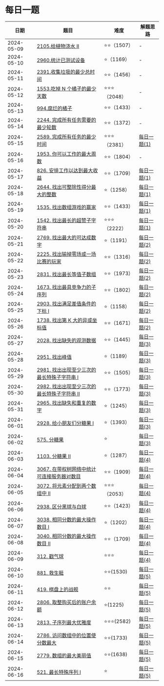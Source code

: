 # 每日一题

| 日期         | 题目                                                                                            | 难度         | 解题思路                                                      |
|------------|-----------------------------------------------------------------------------------------------|------------|-----------------------------------------------------------|
| 2024-05-09 | [2105.给植物浇水 II](https://github.com/gooohlan/leetcode/blob/main/EveryDay/2105.go)              | ⭐️⭐️（1507） | -                                                         |
| 2024-05-10 | [2960.统计已测试设备](https://github.com/gooohlan/leetcode/blob/main/EveryDay/2960.go)               | ⭐（1169）    | -                                                         |
| 2024-05-11 | [2391.收集垃圾的最少总时间](https://github.com/gooohlan/leetcode/blob/main/EveryDay/2391.go)            | ⭐⭐（1456）   | -                                                         |
| 2024-05-12 | [1553.吃掉 N 个橘子的最少天数](https://github.com/gooohlan/leetcode/blob/main/EveryDay/1553.go)         | ⭐⭐⭐（2048）  | -                                                         |
| 2024-05-13 | [994.腐烂的橘子](https://github.com/gooohlan/leetcode/blob/main/EveryDay/994.go)                   | ⭐⭐（1433）   | -                                                         |
| 2024-05-14 | [2244. 完成所有任务需要的最少轮数](https://github.com/gooohlan/leetcode/blob/main/EveryDay/2244.go)        | ⭐⭐（1372）   | -                                                         |
| 2024-05-15 | [2589. 完成所有任务的最少时间](https://github.com/gooohlan/leetcode/blob/main/EveryDay/2589.go)          | ⭐⭐⭐（2381）  | [每日一题(1)](https://gooohlan.cn/skill/algorithm/49647.html) |
| 2024-05-16 | [1953. 你可以工作的最大周数](https://github.com/gooohlan/leetcode/blob/main/EveryDay/1953.go)           | ⭐⭐（1804）   | -                                                         |
| 2024-05-17 | [826. 安排工作以达到最大收益](https://github.com/gooohlan/leetcode/blob/main/EveryDay/826.go)            | ⭐⭐（1709）   | [每日一题(1)](https://gooohlan.cn/skill/algorithm/49647.html) |
| 2024-05-18 | [2644. 找出可整除性得分最大的整数](https://github.com/gooohlan/leetcode/blob/main/EveryDay/2644.go)        | ⭐（1258）    | [每日一题(1)](https://gooohlan.cn/skill/algorithm/49647.html) |
| 2024-05-19 | [1535. 找出数组游戏的赢家](https://github.com/gooohlan/leetcode/blob/main/EveryDay/1535.go)            | ⭐⭐（1433）   | [每日一题(1)](https://gooohlan.cn/skill/algorithm/49647.html) |
| 2024-05-20 | [1542. 找出最长的超赞子字符串](https://github.com/gooohlan/leetcode/blob/main/EveryDay/1542.go)          | ⭐⭐⭐（2222）  | [每日一题(1)](https://gooohlan.cn/skill/algorithm/49647.html) |
| 2024-05-21 | [2769. 找出最大的可达成数字](https://github.com/gooohlan/leetcode/blob/main/EveryDay/2769.go)           | ⭐（1191）    | [每日一题(2)](https://gooohlan.cn/skill/algorithm/34287.html) |
| 2024-05-22 | [2225. 找出输掉零场或一场比赛的玩家](https://github.com/gooohlan/leetcode/blob/main/EveryDay/2225.go)       | ⭐⭐（1316）   | [每日一题(2)](https://gooohlan.cn/skill/algorithm/34287.html) |
| 2024-05-23 | [2831. 找出最长等值子数组](https://github.com/gooohlan/leetcode/blob/main/EveryDay/2831.go)            | ⭐⭐（1973）   | [每日一题(2)](https://gooohlan.cn/skill/algorithm/34287.html) |
| 2024-05-24 | [1673. 找出最具竞争力的子序列](https://github.com/gooohlan/leetcode/blob/main/EveryDay/1673.go)          | ⭐⭐（1802）   | [每日一题(2)](https://gooohlan.cn/skill/algorithm/34287.html) |
| 2024-05-25 | [2903. 找出满足差值条件的下标 I](https://github.com/gooohlan/leetcode/blob/main/EveryDay/2903.go)        | ⭐（1158）    | [每日一题(2)](https://gooohlan.cn/skill/algorithm/34287.html) |
| 2024-05-26 | [1738. 找出第 K 大的异或坐标值](https://github.com/gooohlan/leetcode/blob/main/EveryDay/1738.go)        | ⭐⭐（1671）   | [每日一题(2)](https://gooohlan.cn/skill/algorithm/34287.html) |
| 2024-05-27 | [2028. 找出缺失的观测数据](https://github.com/gooohlan/leetcode/blob/main/EveryDay/2028.go)            | ⭐⭐（1445）   | [每日一题(3)](https://gooohlan.cn/skill/algorithm/16828.html) |
| 2024-05-28 | [2951. 找出峰值](https://github.com/gooohlan/leetcode/blob/main/EveryDay/2951.go)                 | ⭐（1189）    | [每日一题(3)](https://gooohlan.cn/skill/algorithm/16828.html) |
| 2024-05-29 | [2981. 找出出现至少三次的最长特殊子字符串 I](https://github.com/gooohlan/leetcode/blob/main/EveryDay/2981.go)  | ⭐⭐（1505）   | [每日一题(3)](https://gooohlan.cn/skill/algorithm/16828.html) |
| 2024-05-30 | [2982. 找出出现至少三次的最长特殊子字符串 II](https://github.com/gooohlan/leetcode/blob/main/EveryDay/2982.go) | ⭐⭐（1773）   | [每日一题(3)](https://gooohlan.cn/skill/algorithm/16828.html) |
| 2024-05-31 | [2965. 找出缺失和重复的数字](https://github.com/gooohlan/leetcode/blob/main/EveryDay/2965.go)           | ⭐（1245）    | [每日一题(3)](https://gooohlan.cn/skill/algorithm/16828.html) |
| 2024-06-01 | [2928. 给小朋友们分糖果 I](https://github.com/gooohlan/leetcode/blob/main/EveryDay/2928.go)           | ⭐（1393）    | [每日一题(3)](https://gooohlan.cn/skill/algorithm/16828.html) |
| 2024-06-02 | [575. 分糖果](https://github.com/gooohlan/leetcode/blob/main/EveryDay/575.go)                    | ⭐          | [每日一题(3)](https://gooohlan.cn/skill/algorithm/16828.html) |
| 2024-06-03 | [1103. 分糖果 II](https://github.com/gooohlan/leetcode/blob/main/EveryDay/1103.go)               | ⭐（1287）    | [每日一题(4)](https://gooohlan.cn/skill/algorithm/29118.html) |
| 2024-06-04 | [3067. 在带权树网络中统计可连接服务器对数目](https://github.com/gooohlan/leetcode/blob/main/EveryDay/3067.go)   | ⭐⭐（1909）   | [每日一题(4)](https://gooohlan.cn/skill/algorithm/29118.html) |
| 2024-06-05 | [3072. 将元素分配到两个数组中 II](https://github.com/gooohlan/leetcode/blob/main/EveryDay/3072.go)       | ⭐⭐⭐（2053）  | [每日一题(4)](https://gooohlan.cn/skill/algorithm/29118.html) |
| 2024-06-06 | [2938. 区分黑球与白球](https://github.com/gooohlan/leetcode/blob/main/EveryDay/2938.go)              | ⭐⭐（1423）   | [每日一题(4)](https://gooohlan.cn/skill/algorithm/29118.html) |
| 2024-06-07 | [3038. 相同分数的最大操作数目 I](https://github.com/gooohlan/leetcode/blob/main/EveryDay/3038.go)        | ⭐（1202）    | [每日一题(4)](https://gooohlan.cn/skill/algorithm/29118.html) |
| 2024-06-08 | [3040. 相同分数的最大操作数目 II](https://github.com/gooohlan/leetcode/blob/main/EveryDay/3040.go)       | ⭐⭐（1709）   | [每日一题(4)](https://gooohlan.cn/skill/algorithm/29118.html) |
| 2024-06-09 | [312. 戳气球](https://github.com/gooohlan/leetcode/blob/main/EveryDay/312.go)                    | ⭐⭐⭐        | [每日一题(4)](https://gooohlan.cn/skill/algorithm/29118.html) |
| 2024-06-10 | [881. 救生艇](https://github.com/gooohlan/leetcode/blob/main/EveryDay/881.go)                    | ⭐⭐(1530)   | [每日一题(5)](https://gooohlan.cn/skill/algorithm/57791.html) |
| 2024-06-11 | [419. 棋盘上的战舰](https://github.com/gooohlan/leetcode/blob/main/EveryDay/419.go)                 | ⭐⭐         | [每日一题(5)](https://gooohlan.cn/skill/algorithm/57791.html) |
| 2024-06-12 | [2806. 取整购买后的账户余额](https://github.com/gooohlan/leetcode/blob/main/EveryDay/2806.go)           | ⭐(1225)    | [每日一题(5)](https://gooohlan.cn/skill/algorithm/57791.html) |
| 2024-06-13 | [2813. 子序列最大优雅度](https://github.com/gooohlan/leetcode/blob/main/EveryDay/2813.go)             | ⭐⭐⭐(2582)  | [每日一题(5)](https://gooohlan.cn/skill/algorithm/57791.html) |
| 2024-06-14 | [2786. 访问数组中的位置使分数最大](https://github.com/gooohlan/leetcode/blob/main/EveryDay/2786.go)        | ⭐⭐(1733)   | [每日一题(5)](https://gooohlan.cn/skill/algorithm/57791.html) |
| 2024-06-15 | [2779. 数组的最大美丽值](https://github.com/gooohlan/leetcode/blob/main/EveryDay/2779.go)             | ⭐⭐(1638)   | [每日一题(5)](https://gooohlan.cn/skill/algorithm/57791.html) |
| 2024-06-16 | [521. 最长特殊序列 Ⅰ](https://github.com/gooohlan/leetcode/blob/main/EveryDay/521.go)               | ⭐          | [每日一题(5)](https://gooohlan.cn/skill/algorithm/57791.html) |
